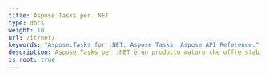 ```yaml
---
title: Aspose.Tasks per .NET
type: docs
weight: 10
url: /it/net/
keywords: "Aspose.Tasks for .NET, Aspose Tasks, Aspose API Reference."
description: Aspose.Tasks per .NET è un prodotto maturo che offre stabilità e flessibilità.
is_root: true
---
```

